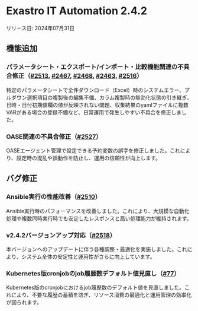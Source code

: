 # Exastro IT Automation 2.4.2

リリース日: 2024年07月31日

## 機能追加


### パラメータシート・エクスポート/インポート・比較機能関連の不具合修正（[#2513](https://github.com/exastro-suite/exastro-it-automation/issues/2513), [#2467](https://github.com/exastro-suite/exastro-it-automation/issues/2467), [#2468](https://github.com/exastro-suite/exastro-it-automation/issues/2468), [#2463](https://github.com/exastro-suite/exastro-it-automation/issues/2463), [#2516](https://github.com/exastro-suite/exastro-it-automation/issues/2516)）
特定のパラメータシートで全件ダウンロード（Excel）時のシステムエラー、プルダウン選択項目の複製後の編集不備、カラム複製時の無効化状態の引き継ぎ、日時・日付初期値欄の値が反映されない問題、収集結果のyamlファイルに複数VARがある場合の登録不備など、日常運用で発生しやすい不具合を修正しました。

### OASE関連の不具合修正（[#2527](https://github.com/exastro-suite/exastro-it-automation/issues/2527)）
OASEエージェント管理で設定できる予約変数の誤字を修正しました。これにより、設定時の混乱や誤動作を防止し、運用の信頼性が向上します。

## バグ修正

### Ansible実行の性能改善（[#2510](https://github.com/exastro-suite/exastro-it-automation/issues/2510)）
Ansible実行時のパフォーマンスを改善しました。これにより、大規模な自動化処理や複数同時実行時でも安定したレスポンスと高い処理能力が維持されます。

### v2.4.2バージョンアップ対応（[#2518](https://github.com/exastro-suite/exastro-it-automation/issues/2518)）
本バージョンへのアップデートに伴う各種調整・最適化を実施しました。これにより、システム全体の安定性と運用性がさらに向上しています。

### Kubernetes版cronjobのjob履歴数デフォルト値見直し（[#77](https://github.com/exastro-suite/exastro-helm/issues/77)）
Kubernetes版のcronjobにおけるjob履歴数のデフォルト値を見直しました。これにより、不要な履歴の蓄積を防ぎ、リソース消費の最適化と運用管理の効率化が図られます。


